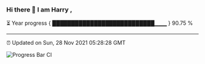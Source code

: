 ### Hi there 👋 I am Harry , 

⏳ Year progress { ███████████████████████████▁▁▁ } 90.75 %

---

⏰ Updated on Sun, 28 Nov 2021 05:28:28 GMT

![Progress Bar CI](https://github.com/duykhang68/duykhang68/workflows/Progress%20Bar%20CI/badge.svg)
